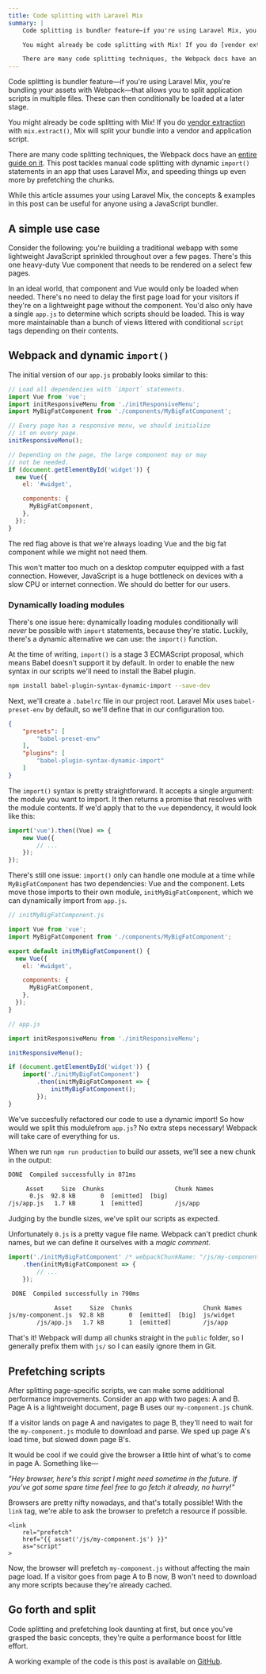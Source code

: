```yaml
---
title: Code splitting with Laravel Mix
summary: |
    Code splitting is bundler feature—if you're using Laravel Mix, you're bundling your assets with Webpack—that allows you to split application scripts in multiple files. These can then conditionally be loaded at a later stage.

    You might already be code splitting with Mix! If you do [vendor extraction](https://laravel.com/docs/5.5/mix#vendor-extraction) with `mix.extract()`, Mix will split your bundle into a vendor and application script.

    There are many code splitting techniques, the Webpack docs have an [entire guide on it](https://webpack.js.org/guides/code-splitting/). This post tackles manual code splitting with dynamic `import()` statements in an app that uses Laravel Mix, and speeding things up even more by prefetching the chunks.
---
```

Code splitting is bundler feature—if you're using Laravel Mix, you're bundling your assets with Webpack—that allows you to split application scripts in multiple files. These can then conditionally be loaded at a later stage.

You might already be code splitting with Mix! If you do [vendor extraction](https://laravel.com/docs/5.5/mix#vendor-extraction) with `mix.extract()`, Mix will split your bundle into a vendor and application script.

There are many code splitting techniques, the Webpack docs have an [entire guide on it](https://webpack.js.org/guides/code-splitting/). This post tackles manual code splitting with dynamic `import()` statements in an app that uses Laravel Mix, and speeding things up even more by prefetching the chunks.

<aside>
While this article assumes your using Laravel Mix, the concepts & examples in this post can be useful for anyone using a JavaScript bundler.
</aside>

## A simple use case

Consider the following: you're building a traditional webapp with some lightweight JavaScript sprinkled throughout over a few pages. There's this one heavy-duty Vue component that needs to be rendered on a select few pages.

In an ideal world, that component and Vue would only be loaded when needed. There's no need to delay the first page load for your visitors if they're on a lightweight page without the component. You'd also only have a single `app.js` to determine which scripts should be loaded. This is way more maintainable than a bunch of views littered with conditional `script` tags depending on their contents.

## Webpack and dynamic `import()`

The initial version of our `app.js` probably looks similar to this:

```js
// Load all dependencies with `import` statements.
import Vue from 'vue';
import initResponsiveMenu from './initResponsiveMenu';
import MyBigFatComponent from './components/MyBigFatComponent';

// Every page has a responsive menu, we should initialize
// it on every page.
initResponsiveMenu();

// Depending on the page, the large component may or may
// not be needed.
if (document.getElementById('widget')) {
  new Vue({
    el: '#widget',

    components: {
      MyBigFatComponent,
    },
  });
}
```

The red flag above is that we're always loading Vue and the big fat component while we might not need them.

This won't matter too much on a desktop computer equipped with a fast connection. However, JavaScript is a huge bottleneck on devices with a slow CPU or internet connection. We should do better for our users.

### Dynamically loading modules

There's one issue here: dynamically loading modules conditionally will _never_ be possible with `import` statements, because they're static. Luckily, there's a dynamic alternative we can use: the `import()` function.

At the time of writing, `import()` is a stage 3 ECMAScript proposal, which means Babel doesn't support it by default. In order to enable the new syntax in our scripts we'll need to install the Babel plugin.

```bash
npm install babel-plugin-syntax-dynamic-import --save-dev
```

Next, we'll create a `.babelrc` file in our project root. Laravel Mix uses `babel-preset-env` by default, so we'll define that in our configuration too.

```json
{
    "presets": [
        "babel-preset-env"
    ],
    "plugins": [
        "babel-plugin-syntax-dynamic-import"
    ]
}
```

The `import()` syntax is pretty straightforward. It accepts a single argument: the module you want to import. It then returns a promise that resolves with the module contents. If we'd apply that to the `vue` dependency, it would look like this:

```js
import('vue').then((Vue) => {
    new Vue({
        // ...
    });
});
```

There's still one issue: `import()` only can handle one module at a time while `MyBigFatComponent` has two dependencies: Vue and the component. Lets move those imports to their own module, `initMyBigFatComponent`, which we can dynamically import from `app.js`.

```js
// initMyBigFatComponent.js

import Vue from 'vue';
import MyBigFatComponent from './components/MyBigFatComponent';

export default initMyBigFatComponent() {
  new Vue({
    el: '#widget',

    components: {
      MyBigFatComponent,
    },
  });
}
```

```js
// app.js

import initResponsiveMenu from './initResponsiveMenu';

initResponsiveMenu();

if (document.getElementById('widget')) {
    import('./initMyBigFatComponent')
        .then(initMyBigFatComponent => {
            initMyBigFatComponent();
        });
}
```

We've succesfully refactored our code to use a dynamic import! So how would we split this modulefrom `app.js`? No extra steps necessary! Webpack will take care of everything for us.

When we run `npm run production` to build our assets, we'll see a new chunk in the output:

```txt
DONE  Compiled successfully in 871ms

     Asset     Size  Chunks                    Chunk Names
      0.js  92.8 kB       0  [emitted]  [big]
/js/app.js   1.7 kB       1  [emitted]         /js/app
```

Judging by the bundle sizes, we've split our scripts as expected.

Unfortunately `0.js` is a pretty vague file name. Webpack can't predict chunk names, but we can define it ourselves with a _magic comment_.

```js
import('./initMyBigFatComponent' /* webpackChunkName: "/js/my-component" */)
    .then(initMyBigFatComponent => {
        // ...
    });
```

```txt
 DONE  Compiled successfully in 790ms

             Asset     Size  Chunks                    Chunk Names
js/my-component.js  92.8 kB       0  [emitted]  [big]  js/widget
        /js/app.js   1.7 kB       1  [emitted]         /js/app
```

That's it! Webpack will dump all chunks straight in the `public` folder, so I generally prefix them with `js/` so I can easily ignore them in Git.

## Prefetching scripts

After splitting page-specific scripts, we can make some additional performance improvements. Consider an app with two pages: A and B. Page A is a lightweight document, page B uses our `my-component.js` chunk.

If a visitor lands on page A and navigates to page B, they'll need to wait for the `my-component.js` module to download and parse. We sped up page A's load time, but slowed down page B's.

It would be cool if we could give the browser a little hint of what's to come in page A. Something like—

_"Hey browser, here's this script I might need sometime in the future. If you've got some spare time feel free to go fetch it already, no hurry!"_

Browsers are pretty nifty nowadays, and that's totally possible! With the `link` tag, we're able to ask the browser to prefetch a resource if possible.

```
<link
    rel="prefetch"
    href="{{ asset('/js/my-component.js') }}"
    as="script"
>
```

Now, the browser will prefetch `my-component.js` without affecting the main page load. If a visitor goes from page A to B now, B won't need to download any more scripts because they're already cached.

## Go forth and split

Code splitting and prefetching look daunting at first, but once you've grasped the basic concepts, they're quite a performance boost for little effort.

A working example of the code is this post is available on [GitHub](https://github.com/sebastiandedeyne/code-splitting-with-laravel-mix).
